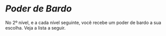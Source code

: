 # *Poder de Bardo*

No 2º nível, e a cada nível seguinte, você recebe um poder de bardo a sua escolha. Veja a lista a seguir.